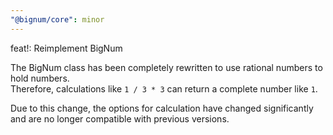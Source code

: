 ```yaml
---
"@bignum/core": minor
---
```


feat!: Reimplement BigNum

The BigNum class has been completely rewritten to use rational numbers to hold numbers.\
Therefore, calculations like `1 / 3 * 3` can return a complete number like `1`.

Due to this change, the options for calculation have changed significantly and are no longer compatible with previous versions.
